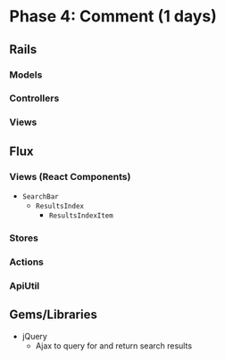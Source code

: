 # Phase 4: Comment (1 days)

## Rails
### Models

### Controllers

### Views

## Flux
### Views (React Components)
* `SearchBar`
  * `ResultsIndex`
    * `ResultsIndexItem`

### Stores

### Actions

### ApiUtil

## Gems/Libraries
* jQuery
  * Ajax to query for and return search results
